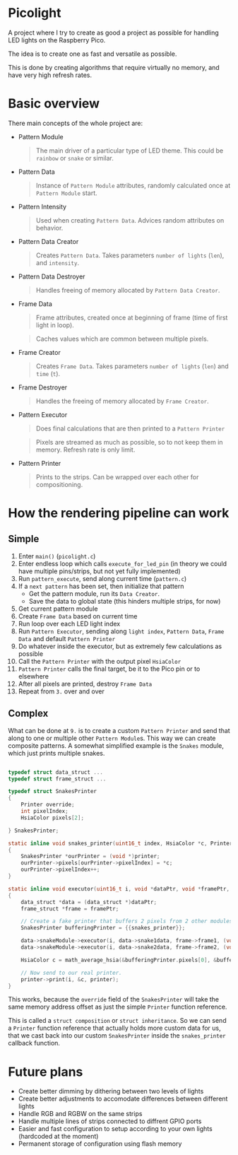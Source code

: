 # Picolight
A project where I try to create as good a project as possible for handling LED lights on the Raspberry Pico.

The idea is to create one as fast and versatile as possible.

This is done by creating algorithms that require virtually no memory, and have very high refresh rates.

# Basic overview
There main concepts of the whole project are:
* Pattern Module
    > The main driver of a particular type of LED theme. This could be `rainbow` or `snake` or similar.
* Pattern Data
    > Instance of `Pattern Module` attributes, randomly calculated once at `Pattern Module` start.
* Pattern Intensity
    > Used when creating `Pattern Data`. Advices random attributes on behavior.
* Pattern Data Creator
    > Creates `Pattern Data`. Takes parameters `number of lights` (`len`), and `intensity`.
* Pattern Data Destroyer
    > Handles freeing of memory allocated by `Pattern Data Creator`.
* Frame Data
    > Frame attributes, created once at beginning of frame (time of first light in loop).
    
    > Caches values which are common between multiple pixels.
* Frame Creator
    > Creates `Frame Data`. Takes parameters `number of lights` (`len`) and `time` (`t`).
* Frame Destroyer
    > Handles the freeing of memory allocated by `Frame Creator`.
* Pattern Executor
    > Does final calculations that are then printed to a `Pattern Printer`
    
    > Pixels are streamed as much as possible, so to not keep them in memory. Refresh rate is only limit.
* Pattern Printer
    > Prints to the strips. Can be wrapped over each other for compositioning.

# How the rendering pipeline can work

## Simple
1. Enter `main()` (`picolight.c`)
2. Enter endless loop which calls `execute_for_led_pin` (in theory we could have multiple pins/strips, but not yet fully implemented)
3. Run `pattern_execute`, send along current time (`pattern.c`)
4. If a `next pattern` has been set, then initialize that pattern
    * Get the pattern module, run its `Data Creator`.
    * Save the data to global state (this hinders multiple strips, for now)
5. Get current pattern module
6. Create `Frame Data` based on current time
7. Run loop over each LED light index
8. Run `Pattern Executor`, sending along `light index`, `Pattern Data`, `Frame Data` and default `Pattern Printer`
9. Do whatever inside the executor, but as extremely few calculations as possible
10. Call the `Pattern Printer` with the output pixel `HsiaColor`
11. `Pattern Printer` calls the final target, be it to the Pico pin or to elsewhere
12. After all pixels are printed, destroy `Frame Data`
13. Repeat from `3.` over and over

## Complex
What can be done at `9.` is to create a custom `Pattern Printer` and send that along to one or multiple other `Pattern Module`s.
This way we can create composite patterns. A somewhat simplified example is the `Snakes` module, which just prints multiple snakes.

```C

typedef struct data_struct ...
typedef struct frame_struct ...

typedef struct SnakesPrinter
{
    Printer override;
    int pixelIndex;
    HsiaColor pixels[2];

} SnakesPrinter;

static inline void snakes_printer(uint16_t index, HsiaColor *c, Printer *printer)
{
    SnakesPrinter *ourPrinter = (void *)printer;
    ourPrinter->pixels[ourPrinter->pixelIndex] = *c;
    ourPrinter->pixelIndex++;
}

static inline void executor(uint16_t i, void *dataPtr, void *framePtr, Printer *printer)
{
    data_struct *data = (data_struct *)dataPtr;
    frame_struct *frame = framePtr;

    // Create a fake printer that buffers 2 pixels from 2 other modules.
    SnakesPrinter bufferingPrinter = {{snakes_printer}};

    data->snakeModule->executor(i, data->snake1data, frame->frame1, (void *)&bufferingPrinter);
    data->snakeModule->executor(i, data->snake2data, frame->frame2, (void *)&bufferingPrinter);

    HsiaColor c = math_average_hsia(&bufferingPrinter.pixels[0], &bufferingPrinter.pixels[1]);

    // Now send to our real printer.
    printer->print(i, &c, printer);
}
```

This works, because the `override` field of the `SnakesPrinter` will take the same memory address offset as just the simple `Printer` function reference.

This is called a `struct composition` or `struct inheritance`. So we can send a `Printer` function reference that actually holds more custom data for us, that we cast back into our custom `SnakesPrinter` inside the `snakes_printer` callback function.

# Future plans
* Create better dimming by dithering between two levels of lights
* Create better adjustments to accomodate differences between different lights
* Handle RGB and RGBW on the same strips
* Handle multiple lines of strips connected to diffrent GPIO ports
* Easier and fast configuration to setup according to your own lights (hardcoded at the moment)
* Permanent storage of configuration using flash memory